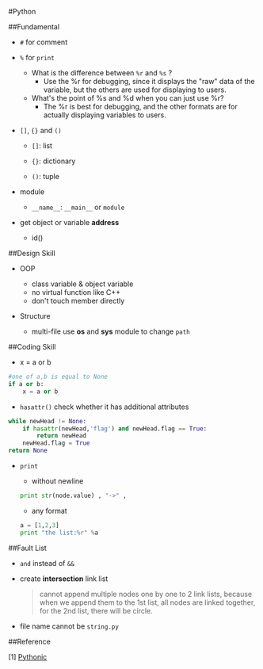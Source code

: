 #Python

##Fundamental

* `#` for comment

*  `%` for `print`
    * What is the difference between `%r` and `%s` ?
        * Use the %r for debugging, since it displays the "raw" data of the variable, but the others are used for displaying to users.
    * What's the point of %s and %d when you can just use %r?
        * The %r is best for debugging, and the other formats are for actually displaying variables to users.
* `[]`, `{}` and `()`

    * `[]`: list

    * `{}`: dictionary

    * `()`: tuple

* module
  * `__name__`: `__main__` or `module`

* get object or variable **address**
  * id()

##Design Skill

* OOP
  * class variable & object variable
  * no virtual function like C++
  * don't touch member directly

* Structure

  * multi-file use **os** and **sys** module to change `path`

##Coding Skill

* x = a or b
```py
#one of a,b is equal to None
if a or b:
	x = a or b
```

* `hasattr()` check whether it has additional attributes
```py
while newHead != None:
    if hasattr(newHead,'flag') and newHead.flag == True:
        return newHead
    newHead.flag = True
return None
```

* `print`
    * without newline
    ```py
    print str(node.value) , "->" ,
    ```

    * any format
    ```py
    a = [1,2,3]
    print "the list:%r" %a
    ```

##Fault List

* `and` instead of `&&`

* create **intersection** link list

    > cannot append multiple nodes one by one to 2 link lists, because when we append them to the 1st list, all nodes are linked together, for the 2nd list, there will be circle.

* file name cannot be `string.py`

##Reference

[1] [Pythonic](https://www.python.org/dev/peps/pep-0008/#indentation)
